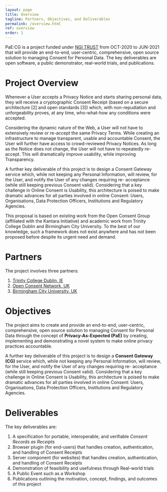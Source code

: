 ```yaml
---
layout: page
title: Overview
tagline: Partners, Objectives, and Deliverables
permalink: /overview.html
ref: overview
order: 1
---
```


PaE:CG is a project funded under [NGI TRUST](https://wiki.geant.org/display/NGITrust/NGI_Trust) from OCT-2020 to JUN-2021 that will provide an end-to-end, user-centric, comprehensive, open source solution to managing Consent for Personal Data.
The key deliverables are open software, a public demonstrator, real-world trials, and publications.

# Project Overview

Whenever a User accepts a Privacy Notice and starts sharing personal  data, they will receive a cryptographic Consent Receipt (based on a  secure architecture [2] and open standards [3]) which, with  non-repudiation and unforgeability proves, at any time, who-what-how any conditions were accepted.

Considering the dynamic nature of the  Web, a User will not have to extensively review or re-accept the same  Privacy Terms. While creating an infrastructure to manage transparent,  usable and accountable Consent, the User will further have access to  crowd-reviewed Privacy Notices. As long as the Notice does not change,  the User will not have to repeatedly re-accept. This will dramatically  improve usability, while improving Transparency.

A further key  deliverable of this project is to design a Consent Gateway service  which, while not keeping any Personal Information, will review, for the  User, and notify the User of any changes requiring re- acceptance (while still keeping previous Consent valid). Considering that a key challenge in Online Consent is Usability, this architecture is poised to make  dramatic advances for all parties involved in online Consent: Users,  Organisations, Data Protection Officers, Institutions and Regulatory  Agencies.

This proposal is based on existing work from the Open  Consent Group (affiliated with the Kantara Initiative) and academic work from Trinity College Dublin and Birmingham City University. To the best of our knowledge, such a framework does not exist anywhere and has not  been proposed before despite its urgent need and demand.

# Partners

The project involves three partners:

1. [Trinity College Dublin, IE](https://www.tcd.ie/)
2. [Open Consent Network, UK](https://openconsent.com/)
3. [Birmingham City University, UK](https://www.bcu.ac.uk/)

# Objectives

The project aims to create and provide an end-to-end, user-centric, comprehensive, open source solution to managing
Consent for Personal Data through the concept of **Privacy-As-Expected (PaE)** by creating, implementing and demonstrating a novel system to make online privacy practices accountable.

A further key deliverable of this project is to design a **Consent Gateway (CG)** service which, while not keeping
any Personal Information, will review, for the User, and notify the User of any changes requiring re-
acceptance (while still keeping previous Consent valid). Considering that a key challenge in Online Consent
is Usability, this architecture is poised to make dramatic advances for all parties involved in online
Consent: Users, Organisations, Data Protection Officers, Institutions and Regulatory Agencies.

# Deliverables

The key deliverables are:

1. A specification for portable, interoperable, and verifiable *Consent Records as Receipts*
2. Browser plugin (for end-users) that handles creation, authentication, and handling of Consent Receipts
3. Server component (for websites) that handles creation, authentication, and handling of Consent Receipts
4. Demonstration of feasibility and usefulness through Real-world trials
5. A Public Event such as a Workshop
6. Publications outlining the motivation, concept, findings, and outcomes of this project
